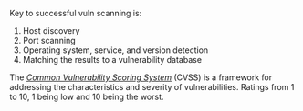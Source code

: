 Key to successful vuln scanning is:
1. Host discovery
2. Port scanning
3. Operating system, service, and version detection
4. Matching the results to a vulnerability database

The [_Common Vulnerability Scoring System_](https://nvd.nist.gov/vuln-metrics/cvss) (CVSS) is a framework for addressing the characteristics and severity of vulnerabilities.
Ratings from 1 to 10, 1 being low and 10 being the worst.